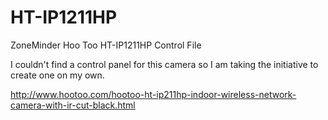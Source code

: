 # HT-IP1211HP
ZoneMinder Hoo Too HT-IP1211HP Control File

I couldn't find a control panel for this camera so I am taking the initiative to create one on my own.

http://www.hootoo.com/hootoo-ht-ip211hp-indoor-wireless-network-camera-with-ir-cut-black.html

